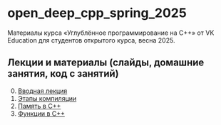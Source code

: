 # open_deep_cpp_spring_2025
Материалы курса «Углублённое программирование на C++» от VK Education для студентов открытого курса, весна 2025.

## Лекции и материалы (слайды, домашние занятия, код с занятий)
00. [Вводная лекция](lesson-00)
01. [Этапы компиляции](lesson-01)
02. [Память в C++](lesson-02)
03. [Функции в C++](lesson-03)
